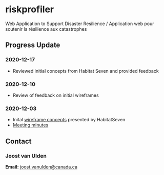 # riskprofiler
Web Application to Support Disaster Resilience / Application web pour soutenir la résilience aux catastrophes

## Progress Update

### 2020-12-17
* Reviewed initial concepts from Habitat Seven and provided feedback

### 2020-12-10
* Review of feedback on initial wireframes

### 2020-12-03

* Inital [wireframe concepts](https://github.com/OpenDRR/riskprofiler/tree/master/docs/ux/2020-2021/wireframes/2020-12-03) presented by HabitatSeven
* [Meeting minutes](https://github.com/OpenDRR/riskprofiler/wiki/Design-Meeting-Internal-December-3,-2020)

## Contact

### Joost van Ulden
**Email:** joost.vanulden@canada.ca
